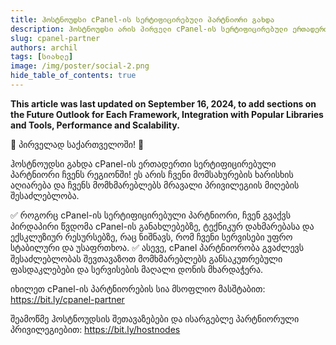```yaml
---
title: ჰოსტნოუდსი cPanel-ის სერტიფიცირებული პარტნიორი გახდა
description: ჰოსტნოუდსი არის პირველი cPanel-ის სერტიფიცირებული ერთადერთი პარტნიორი საქართველოში.
slug: cpanel-partner
authors: archil
tags: [სიახლე]
image: /img/poster/social-2.png
hide_table_of_contents: true
---
```


**This article was last updated on September 16, 2024, to add sections on the Future Outlook for Each Framework, Integration with Popular Libraries and Tools, Performance and Scalability.**

🎉 პირველად საქართველოში! 🎉

ჰოსტნოუდსი გახდა cPanel-ის ერთადერთი სერტიფიცირებული პარტნიორი ჩვენს რეგიონში! ეს არის ჩვენი მომსახურების ხარისხის აღიარება და ჩვენს მომხმარებლებს მრავალი პრივილეგიის მიღების შესაძლებლობა.

✅ როგორც cPanel-ის სერტიფიცირებული პარტნიორი, ჩვენ გვაქვს პირდაპირი წვდომა cPanel-ის განახლებებზე, ტექნიკურ დახმარებასა და ექსკლუზიურ რესურსებზე, რაც ნიშნავს, რომ ჩვენი სერვისები უფრო სტაბილური და უსაფრთხოა.
✅ ასევე, cPanel პარტნიორობა გვაძლევს შესაძლებლობას შევთავაზოთ მომხმარებლებს განსაკუთრებული ფასდაკლებები და სერვისების მაღალი დონის მხარდაჭერა.

იხილეთ cPanel-ის პარტნიორების სია მსოფლიო მასშტაბით:
https://bit.ly/cpanel-partner

შეამოწმე ჰოსტნოუდსის შეთავაზებები და ისარგებლე პარტნიორული პრივილეგიებით:
https://bit.ly/hostnodes
